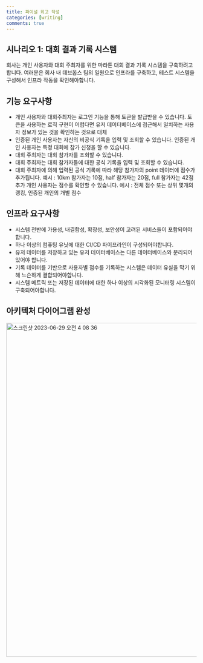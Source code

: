```yaml
---
title: 파이널 회고 작성
categories: [writing]
comments: true
---
```


## 시나리오 1: 대회 결과 기록 시스템
회사는 개인 사용자와 대회 주최자를 위한 마라톤 대회 결과 기록 시스템을 구축하려고 합니다.
여러분은 회사 내 데브옵스 팀의 일원으로 인프라를 구축하고, 테스트 시스템을 구성해서 인프라 작동을 확인해야합니다.

## 기능 요구사항
- 개인 사용자와 대회주최자는 로그인 기능을 통해 토큰을 발급받을 수 있습니다.
토큰을 사용하는 로직 구현이 어렵다면 유저 데이터베이스에 접근해서 일치하는 사용자 정보가 있는 것을 확인하는 것으로 대체
- 인증된 개인 사용자는 자신의 비공식 기록을 입력 및 조회할 수 있습니다.
인증된 개인 사용자는 특정 대회에 참가 신청을 할 수 있습니다.
- 대회 주최자는 대회 참가자를 조회할 수 있습니다.
- 대회 주최자는 대회 참가자들에 대한 공식 기록을 입력 및 조회할 수 있습니다.
- 대회 주최자에 의해 입력된 공식 기록에 따라 해당 참가자의 point 데이터에 점수가 추가됩니다.
예시 : 10km 참가자는 10점, half 참가자는 20점, full 참가자는 42점 추가
개인 사용자는 점수를 확인할 수 있습니다.
예시 : 전체 점수 또는 상위 몇개의 랭킹, 인증된 개인의 개별 점수
## 인프라 요구사항
- 시스템 전반에 가용성, 내결함성, 확장성, 보안성이 고려된 서비스들이 포함되어야 합니다.
- 하나 이상의 컴퓨팅 유닛에 대한 CI/CD 파이프라인이 구성되어야합니다.
- 유저 데이터를 저장하고 있는 유저 데이터베이스는 다른 데이터베이스와 분리되어있어야 합니다.
- 기록 데이터를 기반으로 사용자별 점수를 기록하는 시스템은 데이터 유실을 막기 위해 느슨하게 결합되어야합니다.
- 시스템 메트릭 또는 저장된 데이터에 대한 하나 이상의 시각화된 모니터링 시스템이 구축되어야합니다.

## 아키텍처 다이어그램 완성
<img width="881" alt="스크린샷 2023-06-29 오전 4 08 36" src="https://github.com/leesanghoon94/leesanghoon94.github.io/assets/127801771/fbd33f98-0028-4708-bbaa-c8084b4dd6d7">
